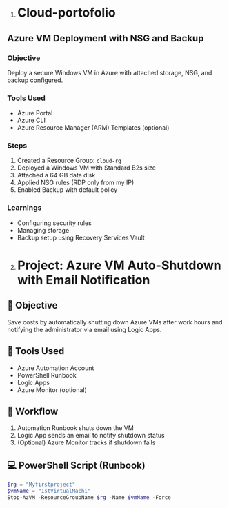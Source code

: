 1. # Cloud-portofolio
## Azure VM Deployment with NSG and Backup

### Objective
Deploy a secure Windows VM in Azure with attached storage, NSG, and backup configured.

### Tools Used
- Azure Portal
- Azure CLI
- Azure Resource Manager (ARM) Templates (optional)

### Steps
1. Created a Resource Group: `cloud-rg`
2. Deployed a Windows VM with Standard B2s size
3. Attached a 64 GB data disk
4. Applied NSG rules (RDP only from my IP)
5. Enabled Backup with default policy

### Learnings
- Configuring security rules
- Managing storage
- Backup setup using Recovery Services Vault
2. # Project: Azure VM Auto-Shutdown with Email Notification

## 🔹 Objective
Save costs by automatically shutting down Azure VMs after work hours and notifying the administrator via email using Logic Apps.

## 🔧 Tools Used
- Azure Automation Account
- PowerShell Runbook
- Logic Apps
- Azure Monitor (optional)

## 🔁 Workflow
1. Automation Runbook shuts down the VM
2. Logic App sends an email to notify shutdown status
3. (Optional) Azure Monitor tracks if shutdown fails

## 💻 PowerShell Script (Runbook)
```powershell
$rg = "Myfirstproject"
$vmName = "1stVirtualMachi"
Stop-AzVM -ResourceGroupName $rg -Name $vmName -Force




